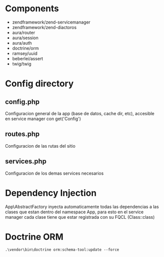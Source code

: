 # Components

* zendframework/zend-servicemanager
* zendframework/zend-diactoros
* aura/router
* aura/session
* aura/auth
* doctrine/orm
* ramsey/uuid
* beberlei/assert
* twig/twig

# Config directory

## config.php

Configuracion general de la app (base de datos, cache dir, etc), accesible en service manager con get('Config')

## routes.php

Configuracion de las rutas del sitio

## services.php

Configuracion de los demas services necesarios

# Dependency Injection

App\AbstractFactory inyecta automaticamente todas las dependencias a las clases que estan dentro del namespace App, para esto en el service manager cada clase tiene que estar registrada con su FQCL (Class::class)

# Doctrine ORM

`.\vendor\bin\doctrine orm:schema-tool:update --force`